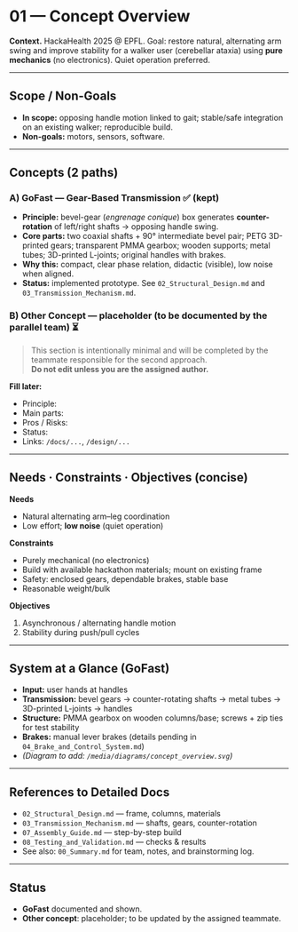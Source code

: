 # 01 — Concept Overview

**Context.** HackaHealth 2025 @ EPFL. Goal: restore natural, alternating arm swing and improve stability for a walker user (cerebellar ataxia) using **pure mechanics** (no electronics). Quiet operation preferred.

---

## Scope / Non-Goals
- **In scope:** opposing handle motion linked to gait; stable/safe integration on an existing walker; reproducible build.
- **Non-goals:** motors, sensors, software.

---

## Concepts (2 paths)

### A) GoFast — Gear-Based Transmission ✅ (kept)
- **Principle:** bevel-gear (*engrenage conique*) box generates **counter-rotation** of left/right shafts → opposing handle swing.
- **Core parts:** two coaxial shafts + 90° intermediate bevel pair; PETG 3D-printed gears; transparent PMMA gearbox; wooden supports; metal tubes; 3D-printed L-joints; original handles with brakes.
- **Why this:** compact, clear phase relation, didactic (visible), low noise when aligned.
- **Status:** implemented prototype. See `02_Structural_Design.md` and `03_Transmission_Mechanism.md`.

### B) Other Concept — placeholder (to be documented by the parallel team) ⏳
> This section is intentionally minimal and will be completed by the teammate responsible for the second approach.  
> **Do not edit unless you are the assigned author.**

**Fill later:**
- Principle:
- Main parts:
- Pros / Risks:
- Status:
- Links: `/docs/...`, `/design/...`

---

## Needs · Constraints · Objectives (concise)

**Needs**
- Natural alternating arm–leg coordination
- Low effort; **low noise** (quiet operation)

**Constraints**
- Purely mechanical (no electronics)
- Build with available hackathon materials; mount on existing frame
- Safety: enclosed gears, dependable brakes, stable base
- Reasonable weight/bulk

**Objectives**
1. Asynchronous / alternating handle motion  
2. Stability during push/pull cycles

---

## System at a Glance (GoFast)
- **Input:** user hands at handles  
- **Transmission:** bevel gears → counter-rotating shafts → metal tubes → 3D-printed L-joints → handles  
- **Structure:** PMMA gearbox on wooden columns/base; screws + zip ties for test stability  
- **Brakes:** manual lever brakes (details pending in `04_Brake_and_Control_System.md`)  
- *(Diagram to add: `/media/diagrams/concept_overview.svg`)*

---

## References to Detailed Docs
- `02_Structural_Design.md` — frame, columns, materials  
- `03_Transmission_Mechanism.md` — shafts, gears, counter-rotation  
- `07_Assembly_Guide.md` — step-by-step build  
- `08_Testing_and_Validation.md` — checks & results  
- See also: `00_Summary.md` for team, notes, and brainstorming log.

---

## Status
- **GoFast** documented and shown.  
- **Other concept**: placeholder; to be updated by the assigned teammate.
